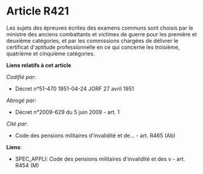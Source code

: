# Article R421

Les sujets des épreuves écrites des examens communs sont choisis par le ministre des anciens combattants et victimes de
guerre pour les première et deuxième catégories, et par les commissions chargées de délivrer le certificat d'aptitude
professionnelle en ce qui concerne les troisième, quatrième et cinquième catégories.

**Liens relatifs à cet article**

_Codifié par_:

  - Décret n°51-470 1951-04-24 JORF 27 avril 1951

_Abrogé par_:

  - Décret n°2009-629 du 5 juin 2009 - art. 1

_Cité par_:

  - Code des pensions militaires d'invalidité et de... - art. R465 (Ab)

**Liens**:

  - SPEC_APPLI: Code des pensions militaires d'invalidité et des v - art. R454 (M)
